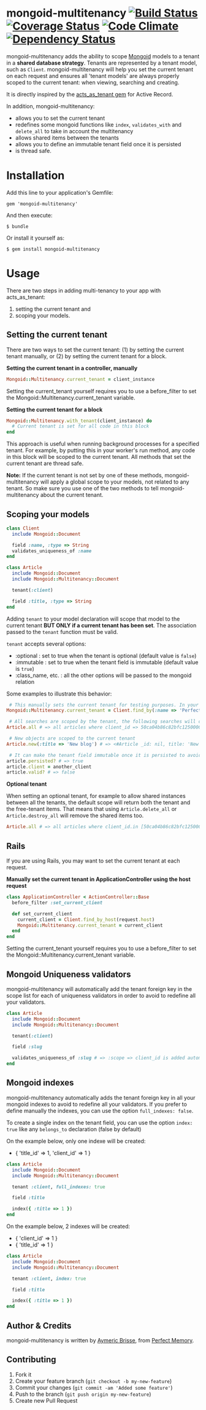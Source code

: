 # mongoid-multitenancy [![Build Status](https://travis-ci.org/PerfectMemory/mongoid-multitenancy.png?branch=master)](https://travis-ci.org/PerfectMemory/mongoid-multitenancy.png?branch=master) [![Coverage Status](https://coveralls.io/repos/PerfectMemory/mongoid-multitenancy/badge.png?branch=master)](https://coveralls.io/r/PerfectMemory/mongoid-multitenancy) [![Code Climate](https://codeclimate.com/github/PerfectMemory/mongoid-multitenancy.png)](https://codeclimate.com/github/PerfectMemory/mongoid-multitenancy) [![Dependency Status](https://gemnasium.com/PerfectMemory/mongoid-multitenancy.png)](https://gemnasium.com/PerfectMemory/mongoid-multitenancy)

mongoid-multitenancy adds the ability to scope [Mongoid](https://github.com/mongoid/mongoid) models to a tenant in a **shared database strategy**. Tenants are represented by a tenant model, such as `Client`. mongoid-multitenancy will help you set the current tenant on each request and ensures all 'tenant models' are always properly scoped to the current tenant: when viewing, searching and creating.

It is directly inspired by the [acts_as_tenant gem](https://github.com/ErwinM/acts_as_tenant) for Active Record.

In addition, mongoid-multitenancy:

* allows you to set the current tenant
* redefines some mongoid functions like `index`, `validates_with` and `delete_all` to take in account the multitenancy
* allows shared items between the tenants
* allows you to define an immutable tenant field once it is persisted
* is thread safe.

Installation
===============

Add this line to your application's Gemfile:

    gem 'mongoid-multitenancy'

And then execute:

    $ bundle

Or install it yourself as:

    $ gem install mongoid-multitenancy

Usage
===============

There are two steps in adding multi-tenancy to your app with acts_as_tenant:

1. setting the current tenant and
2. scoping your models.

Setting the current tenant
--------------------------
There are two ways to set the current tenant: (1) by setting the current tenant manually, or (2) by setting the current tenant for a block.

**Setting the current tenant in a controller, manually**

```ruby
Mongoid::Multitenancy.current_tenant = client_instance
```

Setting the current_tenant yourself requires you to use a before_filter to set the Mongoid::Multitenancy.current_tenant variable.

**Setting the current tenant for a block**

```ruby
Mongoid::Multitenancy.with_tenant(client_instance) do
  # Current tenant is set for all code in this block
end
```

This approach is useful when running background processes for a specified tenant. For example, by putting this in your worker's run method,
any code in this block will be scoped to the current tenant. All methods that set the current tenant are thread safe.

**Note:** If the current tenant is not set by one of these methods, mongoid-multitenancy will apply a global scope to your models, not related to any tenant. So make sure you use one of the two methods to tell mongoid-multitenancy about the current tenant.

Scoping your models
-------------------
```ruby
class Client
  include Mongoid::Document

  field :name, :type => String
  validates_uniqueness_of :name
end

class Article
  include Mongoid::Document
  include Mongoid::Multitenancy::Document

  tenant(:client)

  field :title, :type => String
end
```

Adding `tenant` to your model declaration will scope that model to the current tenant **BUT ONLY if a current tenant has been set**.
The association passed to the `tenant` function must be valid.

`tenant` accepts several options:

 * :optional : set to true when the tenant is optional (default value is `false`)
 * :immutable : set to true when the tenant field is immutable (default value is `true`)
 * :class_name, etc. : all the other options will be passed to the mongoid relation

Some examples to illustrate this behavior:

```ruby
 # This manually sets the current tenant for testing purposes. In your app this is handled by the gem.
Mongoid::Multitenancy.current_tenant = Client.find_by(:name => 'Perfect Memory') # => <#Client _id:50ca04b86c82bfc125000025, :name: "Perfect Memory">

 # All searches are scoped by the tenant, the following searches will only return objects belonging to the current client.
Article.all # => all articles where client_id => 50ca04b86c82bfc125000025

 # New objects are scoped to the current tenant
Article.new(:title => 'New blog') # => <#Article _id: nil, title: 'New blog', :client_id: 50ca04b86c82bfc125000025>

 # It can make the tenant field immutable once it is persisted to avoid inconsistency
article.persisted? # => true
article.client = another_client
article.valid? # => false
```

**Optional tenant**

When setting an optional tenant, for example to allow shared instances between all the tenants, the default scope will return both the tenant and the free-tenant items. That means that using `Article.delete_all` or `Article.destroy_all` will remove the shared items too.

```ruby
Article.all # => all articles where client_id.in [50ca04b86c82bfc125000025, nil]
```

Rails
-------------------

If you are using Rails, you may want to set the current tenant at each request.

**Manually set the current tenant in ApplicationController using the host request**

```ruby
class ApplicationController < ActionController::Base
  before_filter :set_current_client

  def set_current_client
    current_client = Client.find_by_host(request.host)
    Mongoid::Multitenancy.current_tenant = current_client
  end
end
```

Setting the current_tenant yourself requires you to use a before_filter to set the Mongoid::Multitenancy.current_tenant variable.

Mongoid Uniqueness validators
-------------------

mongoid-multitenancy will automatically add the tenant foreign key in the scope list for each of uniqueness validators in order
to avoid to redefine all your validators.

```ruby
class Article
  include Mongoid::Document
  include Mongoid::Multitenancy::Document

  tenant(:client)

  field :slug

  validates_uniqueness_of :slug # => :scope => client_id is added automatically
end
```

Mongoid indexes
-------------------

mongoid-multitenancy automatically adds the tenant foreign key in all your mongoid indexes to avoid to redefine all your validators. If you prefer to define manually the indexes, you can use the option `full_indexes: false`.

To create a single index on the tenant field, you can use the option `index: true` like any `belongs_to` declaration (false by default)

On the example below, only one indexe will be created:

* { 'title_id' => 1, 'client_id' => 1 }

```ruby
class Article
  include Mongoid::Document
  include Mongoid::Multitenancy::Document

  tenant :client, full_indexes: true

  field :title

  index({ :title => 1 })
end
```

On the example below, 2 indexes will be created:

* { 'client_id' => 1 }
* { 'title_id' => 1 }

```ruby
class Article
  include Mongoid::Document
  include Mongoid::Multitenancy::Document

  tenant :client, index: true

  field :title

  index({ :title => 1 })
end
```

Author & Credits
----------------
mongoid-multitenancy is written by [Aymeric Brisse](https://github.com/abrisse/), from [Perfect Memory](http://www.perfect-memory.com).

## Contributing

1. Fork it
2. Create your feature branch (`git checkout -b my-new-feature`)
3. Commit your changes (`git commit -am 'Added some feature'`)
4. Push to the branch (`git push origin my-new-feature`)
5. Create new Pull Request
